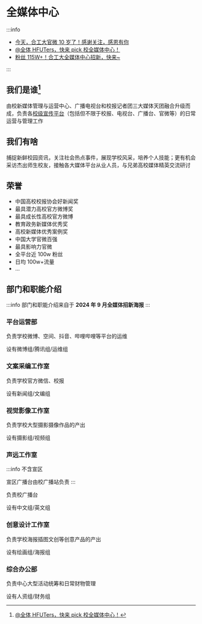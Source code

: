 # 全媒体中心

:::info

- [今天，合工大官微 10 岁了！感谢关注，感恩有你](http://mp.weixin.qq.com/s?__biz=MzA3OTQ2MzQzMg==&mid=2651643086&idx=1&sn=fd8ac85debcdae7dbf46ade9e4ccd0c7&chksm=8525a0e95f8a1e7d69896a61d1072c19b1942c7e74701b929f8211367c6420e72e488f5518bb&mpshare=1&scene=23&srcid=1003PkJyUb09kUVd5eQ3I7hM&sharer_shareinfo=38cbbd80b8665a52c6eff47243dc6992&sharer_shareinfo_first=38cbbd80b8665a52c6eff47243dc6992#rd)
- [@全体 HFUTers，快来 pick 校全媒体中心！](http://mp.weixin.qq.com/s?__biz=MzA3OTQ2MzQzMg==&mid=2651564074&idx=1&sn=ef9e229e3857a076d39e7fbefef9930a&chksm=857f6f81966816a2816d43e71d477f66346b0c0a6ef4b071a92eaa07bf2d003954ff52e00ae2&mpshare=1&scene=23&srcid=1003EDdApfp6bftDTEMCQ2x6&sharer_shareinfo=20e9396f8cc946882ebcf9bedf58b2be&sharer_shareinfo_first=20e9396f8cc946882ebcf9bedf58b2be#rd)
- [粉丝 115W+！合工大全媒体中心招新，快来~](http://mp.weixin.qq.com/s?__biz=MzA3OTQ2MzQzMg==&mid=2651607620&idx=1&sn=2f99dca0f48037a115a90663008c17f3&chksm=85faffac1a2bb14e4160aa717e661731ce81166ec60b38da9c94bbfde6684d073ab6e4af25c8&mpshare=1&scene=23&srcid=100354BLXr6slDZjlPhKzNXg&sharer_shareinfo=f2405dd88d7b84e84b7450d9f423e3d5&sharer_shareinfo_first=f2405dd88d7b84e84b7450d9f423e3d5#rd)

:::

## 我们是谁[^1]

由校新媒体管理与运营中心、广播电视台和校报记者团三大媒体天团融合升级而成，负责各[校级宣传平台](../../contact/index.md)（包括但不限于校报、电视台、广播台、官微等）的日常运营与管理工作

## 我们有啥

捕捉新鲜校园资讯，关注社会热点事件，展现学校风采，培养个人技能；更有机会采访杰出师生校友，接触各大媒体平台从业人员，与兄弟高校媒体精英交流研讨

## 荣誉

- 中国高校校报协会好新闻奖
- 最具潜力高校官方微博奖
- 最具成长性高校官方微博
- 教育政务新媒体优秀奖
- 高校新媒体优秀案例奖
- 中国大学官微百强
- 最具影响力官微
- 全平台近 100w 粉丝
- 日均 100w+流量
- ...

## 部门和职能介绍

:::info
部门和职能介绍来自于 **2024 年 9 月全媒体招新海报**
:::

### 平台运营部

负责学校微博、空间、抖音、哔哩哔哩等平台的运维

设有微博组/腾讯组/运维组

### 文案采编工作室

负责学校官方微信、校报

设有新闻组/文编组

### 视觉影像工作室

负责学校大型摄影摄像作品的产出

设有摄影组/视频组

### 声远工作室

:::info
不含宣区

宣区广播台由校广播站负责
:::

负责校广播台

设有中文组/英文组

### 创意设计工作室

负责学校海报插图文创等创意产品的产出

设有绘画组/海报组

### 综合办公部

负责中心大型活动统筹和日常财物管理

设有人资组/财务组

[^1]: [@全体 HFUTers，快来 pick 校全媒体中心！](http://mp.weixin.qq.com/s?__biz=MzA3OTQ2MzQzMg==&mid=2651564074&idx=1&sn=ef9e229e3857a076d39e7fbefef9930a&chksm=857f6f81966816a2816d43e71d477f66346b0c0a6ef4b071a92eaa07bf2d003954ff52e00ae2&mpshare=1&scene=23&srcid=1003EDdApfp6bftDTEMCQ2x6&sharer_shareinfo=20e9396f8cc946882ebcf9bedf58b2be&sharer_shareinfo_first=20e9396f8cc946882ebcf9bedf58b2be#rd)
